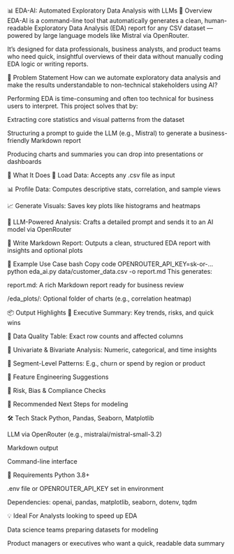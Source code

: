 📊 EDA-AI: Automated Exploratory Data Analysis with LLMs
🧠 Overview
EDA-AI is a command-line tool that automatically generates a clean, human-readable Exploratory Data Analysis (EDA) report for any CSV dataset — powered by large language models like Mistral via OpenRouter.

It’s designed for data professionals, business analysts, and product teams who need quick, insightful overviews of their data without manually coding EDA logic or writing reports.

🎯 Problem Statement
How can we automate exploratory data analysis and make the results understandable to non-technical stakeholders using AI?

Performing EDA is time-consuming and often too technical for business users to interpret. This project solves that by:

Extracting core statistics and visual patterns from the dataset

Structuring a prompt to guide the LLM (e.g., Mistral) to generate a business-friendly Markdown report

Producing charts and summaries you can drop into presentations or dashboards

🚀 What It Does
📂 Load Data: Accepts any .csv file as input

📊 Profile Data: Computes descriptive stats, correlation, and sample views

📈 Generate Visuals: Saves key plots like histograms and heatmaps

🧠 LLM-Powered Analysis: Crafts a detailed prompt and sends it to an AI model via OpenRouter

📝 Write Markdown Report: Outputs a clean, structured EDA report with insights and optional plots

🧪 Example Use Case
bash
Copy code
OPENROUTER_API_KEY=sk-or-... python eda_ai.py data/customer_data.csv -o report.md
This generates:

report.md: A rich Markdown report ready for business review

/eda_plots/: Optional folder of charts (e.g., correlation heatmap)

📦 Output Highlights
🔹 Executive Summary: Key trends, risks, and quick wins

🔹 Data Quality Table: Exact row counts and affected columns

🔹 Univariate & Bivariate Analysis: Numeric, categorical, and time insights

🔹 Segment-Level Patterns: E.g., churn or spend by region or product

🔹 Feature Engineering Suggestions

🔹 Risk, Bias & Compliance Checks

🔹 Recommended Next Steps for modeling

🛠 Tech Stack
Python, Pandas, Seaborn, Matplotlib

LLM via OpenRouter (e.g., mistralai/mistral-small-3.2)

Markdown output

Command-line interface

🔐 Requirements
Python 3.8+

.env file or OPENROUTER_API_KEY set in environment

Dependencies: openai, pandas, matplotlib, seaborn, dotenv, tqdm

💡 Ideal For
Analysts looking to speed up EDA

Data science teams preparing datasets for modeling

Product managers or executives who want a quick, readable data summary

